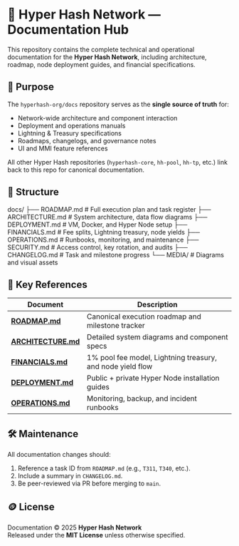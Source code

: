 # 📘 Hyper Hash Network — Documentation Hub

This repository contains the complete technical and operational documentation for the **Hyper Hash Network**, including architecture, roadmap, node deployment guides, and financial specifications.

## 🧭 Purpose

The `hyperhash-org/docs` repository serves as the **single source of truth** for:
- Network-wide architecture and component interaction
- Deployment and operations manuals
- Lightning & Treasury specifications
- Roadmaps, changelogs, and governance notes
- UI and MMI feature references

All other Hyper Hash repositories (`hyperhash-core`, `hh-pool`, `hh-tp`, etc.) link back to this repo for canonical documentation.

## 📂 Structure

docs/
├── ROADMAP.md # Full execution plan and task register
├── ARCHITECTURE.md # System architecture, data flow diagrams
├── DEPLOYMENT.md # VM, Docker, and Hyper Node setup
├── FINANCIALS.md # Fee splits, Lightning treasury, node yields
├── OPERATIONS.md # Runbooks, monitoring, and maintenance
├── SECURITY.md # Access control, key rotation, and audits
├── CHANGELOG.md # Task and milestone progress
└── MEDIA/ # Diagrams and visual assets

## 🚀 Key References

| Document | Description |
|-----------|-------------|
| **[ROADMAP.md](docs/ROADMAP.md)** | Canonical execution roadmap and milestone tracker |
| **[ARCHITECTURE.md](docs/ARCHITECTURE.md)** | Detailed system diagrams and component specs |
| **[FINANCIALS.md](docs/FINANCIALS.md)** | 1% pool fee model, Lightning treasury, and node yield flow |
| **[DEPLOYMENT.md](docs/DEPLOYMENT.md)** | Public + private Hyper Node installation guides |
| **[OPERATIONS.md](docs/OPERATIONS.md)** | Monitoring, backup, and incident runbooks |

## 🛠️ Maintenance

All documentation changes should:
1. Reference a task ID from `ROADMAP.md` (e.g., `T311`, `T340`, etc.).
2. Include a summary in `CHANGELOG.md`.
3. Be peer-reviewed via PR before merging to `main`.

## 🪙 License

Documentation © 2025 **Hyper Hash Network**  
Released under the **MIT License** unless otherwise specified.

